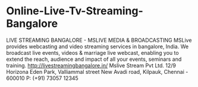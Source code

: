# Online-Live-Tv-Streaming-Bangalore
LIVE STREAMING BANGALORE - MSLIVE MEDIA &amp; BROADCASTING MSLive provides webcasting and video streaming services in bangalore, India. We broadcast live events, videos &amp; marriage live webcast, enabling you to extend the reach, audience and impact of all your events, seminars and training. http://livestreamingbangalore.in/  Mslive Stream Pvt Ltd. 12/9 Horizona Eden Park, Valliammal street New Avadi road, Kilpauk, Chennai - 600010 P: (+91) 73057 12345
